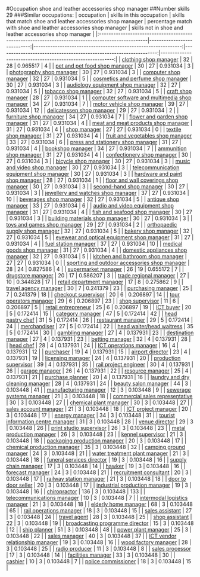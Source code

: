 #Occupation shoe and leather accessories shop manager
##Number skills 29
###Similar occupations:
| occupation                                                                                        |   skills in this occupation |   skills that match shoe and leather accessories shop manager |   percentage match with shoe and leather accessories shop manager |   skills not in shoe and leather accessories shop manager |
|:--------------------------------------------------------------------------------------------------|----------------------------:|--------------------------------------------------------------:|------------------------------------------------------------------:|----------------------------------------------------------:|
| [clothing shop manager](clothing_shop_manager.md)                                                 |                          32 |                                                            28 |                                                          0.965517 |                                                         4 |
| [pet and pet food shop manager](pet_and_pet_food_shop_manager.md)                                 |                          30 |                                                            27 |                                                          0.931034 |                                                         3 |
| [photography shop manager](photography_shop_manager.md)                                           |                          30 |                                                            27 |                                                          0.931034 |                                                         3 |
| [computer shop manager](computer_shop_manager.md)                                                 |                          32 |                                                            27 |                                                          0.931034 |                                                         5 |
| [cosmetics and perfume shop manager](cosmetics_and_perfume_shop_manager.md)                       |                          30 |                                                            27 |                                                          0.931034 |                                                         3 |
| [audiology equipment shop manager](audiology_equipment_shop_manager.md)                           |                          32 |                                                            27 |                                                          0.931034 |                                                         5 |
| [tobacco shop manager](tobacco_shop_manager.md)                                                   |                          32 |                                                            27 |                                                          0.931034 |                                                         5 |
| [craft shop manager](craft_shop_manager.md)                                                       |                          28 |                                                            27 |                                                          0.931034 |                                                         1 |
| [computer software and multimedia shop manager](computer_software_and_multimedia_shop_manager.md) |                          34 |                                                            27 |                                                          0.931034 |                                                         7 |
| [motor vehicle shop manager](motor_vehicle_shop_manager.md)                                       |                          39 |                                                            27 |                                                          0.931034 |                                                        12 |
| [delicatessen shop manager](delicatessen_shop_manager.md)                                         |                          29 |                                                            27 |                                                          0.931034 |                                                         2 |
| [furniture shop manager](furniture_shop_manager.md)                                               |                          34 |                                                            27 |                                                          0.931034 |                                                         7 |
| [flower and garden shop manager](flower_and_garden_shop_manager.md)                               |                          31 |                                                            27 |                                                          0.931034 |                                                         4 |
| [meat and meat products shop manager](meat_and_meat_products_shop_manager.md)                     |                          31 |                                                            27 |                                                          0.931034 |                                                         4 |
| [shop manager](shop_manager.md)                                                                   |                          27 |                                                            27 |                                                          0.931034 |                                                         0 |
| [textile shop manager](textile_shop_manager.md)                                                   |                          31 |                                                            27 |                                                          0.931034 |                                                         4 |
| [fruit and vegetables shop manager](fruit_and_vegetables_shop_manager.md)                         |                          33 |                                                            27 |                                                          0.931034 |                                                         6 |
| [press and stationery shop manager](press_and_stationery_shop_manager.md)                         |                          31 |                                                            27 |                                                          0.931034 |                                                         4 |
| [bookshop manager](bookshop_manager.md)                                                           |                          34 |                                                            27 |                                                          0.931034 |                                                         7 |
| [ammunition shop manager](ammunition_shop_manager.md)                                             |                          31 |                                                            27 |                                                          0.931034 |                                                         4 |
| [confectionery shop manager](confectionery_shop_manager.md)                                       |                          30 |                                                            27 |                                                          0.931034 |                                                         3 |
| [bicycle shop manager](bicycle_shop_manager.md)                                                   |                          30 |                                                            27 |                                                          0.931034 |                                                         3 |
| [music and video shop manager](music_and_video_shop_manager.md)                                   |                          30 |                                                            27 |                                                          0.931034 |                                                         3 |
| [telecommunication equipment shop manager](telecommunication_equipment_shop_manager.md)           |                          30 |                                                            27 |                                                          0.931034 |                                                         3 |
| [hardware and paint shop manager](hardware_and_paint_shop_manager.md)                             |                          28 |                                                            27 |                                                          0.931034 |                                                         1 |
| [floor and wall coverings shop manager](floor_and_wall_coverings_shop_manager.md)                 |                          30 |                                                            27 |                                                          0.931034 |                                                         3 |
| [second-hand shop manager](second-hand_shop_manager.md)                                           |                          30 |                                                            27 |                                                          0.931034 |                                                         3 |
| [jewellery and watches shop manager](jewellery_and_watches_shop_manager.md)                       |                          37 |                                                            27 |                                                          0.931034 |                                                        10 |
| [beverages shop manager](beverages_shop_manager.md)                                               |                          32 |                                                            27 |                                                          0.931034 |                                                         5 |
| [antique shop manager](antique_shop_manager.md)                                                   |                          33 |                                                            27 |                                                          0.931034 |                                                         6 |
| [audio and video equipment shop manager](audio_and_video_equipment_shop_manager.md)               |                          31 |                                                            27 |                                                          0.931034 |                                                         4 |
| [fish and seafood shop manager](fish_and_seafood_shop_manager.md)                                 |                          30 |                                                            27 |                                                          0.931034 |                                                         3 |
| [building materials shop manager](building_materials_shop_manager.md)                             |                          30 |                                                            27 |                                                          0.931034 |                                                         3 |
| [toys and games shop manager](toys_and_games_shop_manager.md)                                     |                          29 |                                                            27 |                                                          0.931034 |                                                         2 |
| [orthopaedic supply shop manager](orthopaedic_supply_shop_manager.md)                             |                          32 |                                                            27 |                                                          0.931034 |                                                         5 |
| [bakery shop manager](bakery_shop_manager.md)                                                     |                          32 |                                                            27 |                                                          0.931034 |                                                         5 |
| [eyewear and optical equipment shop manager](eyewear_and_optical_equipment_shop_manager.md)       |                          31 |                                                            27 |                                                          0.931034 |                                                         4 |
| [fuel station manager](fuel_station_manager.md)                                                   |                          37 |                                                            27 |                                                          0.931034 |                                                        10 |
| [medical goods shop manager](medical_goods_shop_manager.md)                                       |                          31 |                                                            27 |                                                          0.931034 |                                                         4 |
| [domestic appliances shop manager](domestic_appliances_shop_manager.md)                           |                          32 |                                                            27 |                                                          0.931034 |                                                         5 |
| [kitchen and bathroom shop manager](kitchen_and_bathroom_shop_manager.md)                         |                          27 |                                                            27 |                                                          0.931034 |                                                         0 |
| [sporting and outdoor accessories shop manager](sporting_and_outdoor_accessories_shop_manager.md) |                          28 |                                                            24 |                                                          0.827586 |                                                         4 |
| [supermarket manager](supermarket_manager.md)                                                     |                          26 |                                                            19 |                                                          0.655172 |                                                         7 |
| [drugstore manager](drugstore_manager.md)                                                         |                          20 |                                                            17 |                                                          0.586207 |                                                         3 |
| [trade regional manager](trade_regional_manager.md)                                               |                          27 |                                                            10 |                                                          0.344828 |                                                        17 |
| [retail department manager](retail_department_manager.md)                                         |                          17 |                                                             8 |                                                          0.275862 |                                                         9 |
| [travel agency manager](travel_agency_manager.md)                                                 |                          30 |                                                             7 |                                                          0.241379 |                                                        23 |
| [purchasing manager](purchasing_manager.md)                                                       |                          25 |                                                             7 |                                                          0.241379 |                                                        18 |
| [checkout supervisor](checkout_supervisor.md)                                                     |                          20 |                                                             6 |                                                          0.206897 |                                                        14 |
| [tour operators manager](tour_operators_manager.md)                                               |                          29 |                                                             6 |                                                          0.206897 |                                                        23 |
| [shop supervisor](shop_supervisor.md)                                                             |                          11 |                                                             6 |                                                          0.206897 |                                                         5 |
| [retail entrepreneur](retail_entrepreneur.md)                                                     |                          25 |                                                             6 |                                                          0.206897 |                                                        19 |
| [ICT buyer](ICT_buyer.md)                                                                         |                          20 |                                                             5 |                                                          0.172414 |                                                        15 |
| [category manager](category_manager.md)                                                           |                          47 |                                                             5 |                                                          0.172414 |                                                        42 |
| [head pastry chef](head_pastry_chef.md)                                                           |                          31 |                                                             5 |                                                          0.172414 |                                                        26 |
| [restaurant manager](restaurant_manager.md)                                                       |                          29 |                                                             5 |                                                          0.172414 |                                                        24 |
| [merchandiser](merchandiser.md)                                                                   |                          27 |                                                             5 |                                                          0.172414 |                                                        22 |
| [head waiter/head waitress](head_waiter-head_waitress.md)                                         |                          35 |                                                             5 |                                                          0.172414 |                                                        30 |
| [gambling manager](gambling_manager.md)                                                           |                          27 |                                                             4 |                                                          0.137931 |                                                        23 |
| [destination manager](destination_manager.md)                                                     |                          27 |                                                             4 |                                                          0.137931 |                                                        23 |
| [betting manager](betting_manager.md)                                                             |                          32 |                                                             4 |                                                          0.137931 |                                                        28 |
| [head chef](head_chef.md)                                                                         |                          28 |                                                             4 |                                                          0.137931 |                                                        24 |
| [ICT operations manager](ICT_operations_manager.md)                                               |                          16 |                                                             4 |                                                          0.137931 |                                                        12 |
| [purchaser](purchaser.md)                                                                         |                          19 |                                                             4 |                                                          0.137931 |                                                        15 |
| [airport director](airport_director.md)                                                           |                          23 |                                                             4 |                                                          0.137931 |                                                        19 |
| [licensing manager](licensing_manager.md)                                                         |                          24 |                                                             4 |                                                          0.137931 |                                                        20 |
| [production supervisor](production_supervisor.md)                                                 |                          39 |                                                             4 |                                                          0.137931 |                                                        35 |
| [rail project engineer](rail_project_engineer.md)                                                 |                          30 |                                                             4 |                                                          0.137931 |                                                        26 |
| [garage manager](garage_manager.md)                                                               |                          26 |                                                             4 |                                                          0.137931 |                                                        22 |
| [resource manager](resource_manager.md)                                                           |                          25 |                                                             4 |                                                          0.137931 |                                                        21 |
| [purchase planner](purchase_planner.md)                                                           |                          20 |                                                             4 |                                                          0.137931 |                                                        16 |
| [laundry and dry cleaning manager](laundry_and_dry_cleaning_manager.md)                           |                          28 |                                                             4 |                                                          0.137931 |                                                        24 |
| [beauty salon manager](beauty_salon_manager.md)                                                   |                          44 |                                                             3 |                                                          0.103448 |                                                        41 |
| [manufacturing manager](manufacturing_manager.md)                                                 |                          12 |                                                             3 |                                                          0.103448 |                                                         9 |
| [sewerage systems manager](sewerage_systems_manager.md)                                           |                          21 |                                                             3 |                                                          0.103448 |                                                        18 |
| [commercial sales representative](commercial_sales_representative.md)                             |                          30 |                                                             3 |                                                          0.103448 |                                                        27 |
| [chemical plant manager](chemical_plant_manager.md)                                               |                          30 |                                                             3 |                                                          0.103448 |                                                        27 |
| [sales account manager](sales_account_manager.md)                                                 |                          21 |                                                             3 |                                                          0.103448 |                                                        18 |
| [ICT project manager](ICT_project_manager.md)                                                     |                          20 |                                                             3 |                                                          0.103448 |                                                        17 |
| [energy manager](energy_manager.md)                                                               |                          34 |                                                             3 |                                                          0.103448 |                                                        31 |
| [tourist information centre manager](tourist_information_centre_manager.md)                       |                          31 |                                                             3 |                                                          0.103448 |                                                        28 |
| [venue director](venue_director.md)                                                               |                          29 |                                                             3 |                                                          0.103448 |                                                        26 |
| [print studio supervisor](print_studio_supervisor.md)                                             |                          26 |                                                             3 |                                                          0.103448 |                                                        23 |
| [metal production manager](metal_production_manager.md)                                           |                          26 |                                                             3 |                                                          0.103448 |                                                        23 |
| [kennel supervisor](kennel_supervisor.md)                                                         |                          21 |                                                             3 |                                                          0.103448 |                                                        18 |
| [packaging production manager](packaging_production_manager.md)                                   |                          20 |                                                             3 |                                                          0.103448 |                                                        17 |
| [chemical production manager](chemical_production_manager.md)                                     |                          35 |                                                             3 |                                                          0.103448 |                                                        32 |
| [camping ground manager](camping_ground_manager.md)                                               |                          24 |                                                             3 |                                                          0.103448 |                                                        21 |
| [water treatment plant manager](water_treatment_plant_manager.md)                                 |                          21 |                                                             3 |                                                          0.103448 |                                                        18 |
| [funeral services director](funeral_services_director.md)                                         |                          19 |                                                             3 |                                                          0.103448 |                                                        16 |
| [supply chain manager](supply_chain_manager.md)                                                   |                          17 |                                                             3 |                                                          0.103448 |                                                        14 |
| [hawker](hawker.md)                                                                               |                          19 |                                                             3 |                                                          0.103448 |                                                        16 |
| [forecast manager](forecast_manager.md)                                                           |                          24 |                                                             3 |                                                          0.103448 |                                                        21 |
| [recruitment consultant](recruitment_consultant.md)                                               |                          20 |                                                             3 |                                                          0.103448 |                                                        17 |
| [railway station manager](railway_station_manager.md)                                             |                          21 |                                                             3 |                                                          0.103448 |                                                        18 |
| [door to door seller](door_to_door_seller.md)                                                     |                          20 |                                                             3 |                                                          0.103448 |                                                        17 |
| [industrial production manager](industrial_production_manager.md)                                 |                          19 |                                                             3 |                                                          0.103448 |                                                        16 |
| [chiropractor](chiropractor.md)                                                                   |                         136 |                                                             3 |                                                          0.103448 |                                                       133 |
| [telecommunications manager](telecommunications_manager.md)                                       |                          10 |                                                             3 |                                                          0.103448 |                                                         7 |
| [intermodal logistics manager](intermodal_logistics_manager.md)                                   |                          21 |                                                             3 |                                                          0.103448 |                                                        18 |
| [elderly home manager](elderly_home_manager.md)                                                   |                          68 |                                                             3 |                                                          0.103448 |                                                        65 |
| [rail operations manager](rail_operations_manager.md)                                             |                          18 |                                                             3 |                                                          0.103448 |                                                        15 |
| [sales assistant](sales_assistant.md)                                                             |                          27 |                                                             3 |                                                          0.103448 |                                                        24 |
| [travel agent](travel_agent.md)                                                                   |                          28 |                                                             3 |                                                          0.103448 |                                                        25 |
| [shop assistant](shop_assistant.md)                                                               |                          22 |                                                             3 |                                                          0.103448 |                                                        19 |
| [broadcasting programme director](broadcasting_programme_director.md)                             |                          15 |                                                             3 |                                                          0.103448 |                                                        12 |
| [ship planner](ship_planner.md)                                                                   |                          51 |                                                             3 |                                                          0.103448 |                                                        48 |
| [power plant manager](power_plant_manager.md)                                                     |                          25 |                                                             3 |                                                          0.103448 |                                                        22 |
| [sales manager](sales_manager.md)                                                                 |                          40 |                                                             3 |                                                          0.103448 |                                                        37 |
| [ICT vendor relationship manager](ICT_vendor_relationship_manager.md)                             |                          19 |                                                             3 |                                                          0.103448 |                                                        16 |
| [wood factory manager](wood_factory_manager.md)                                                   |                          28 |                                                             3 |                                                          0.103448 |                                                        25 |
| [radio producer](radio_producer.md)                                                               |                          11 |                                                             3 |                                                          0.103448 |                                                         8 |
| [sales processor](sales_processor.md)                                                             |                          17 |                                                             3 |                                                          0.103448 |                                                        14 |
| [facilities manager](facilities_manager.md)                                                       |                          33 |                                                             3 |                                                          0.103448 |                                                        30 |
| [cashier](cashier.md)                                                                             |                          10 |                                                             3 |                                                          0.103448 |                                                         7 |
| [police commissioner](police_commissioner.md)                                                     |                          18 |                                                             3 |                                                          0.103448 |                                                        15 |
